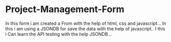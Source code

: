 # Project-Management-Form
In this form i am created a From with the help of html, css and javascript...
In this i am using a JSONDB for save the data with the help of javascript..
I this i Can learn the API testing with the help JSONDB...
